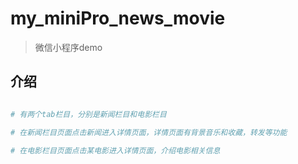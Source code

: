 # my_miniPro_news_movie

> 微信小程序demo

## 介绍

```bash

# 有两个tab栏目，分别是新闻栏目和电影栏目

# 在新闻栏目页面点击新闻进入详情页面，详情页面有背景音乐和收藏，转发等功能

# 在电影栏目页面点击某电影进入详情页面，介绍电影相关信息

